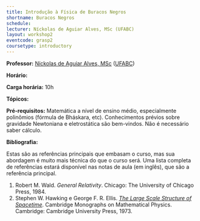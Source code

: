 ```yaml
---
title: Introdução à Física de Buracos Negros
shortname: Buracos Negros
schedule: 
lecturer: Níckolas de Aguiar Alves, MSc (UFABC)
layout: workshop2
eventcode: grasp2
coursetype: introductory
---
```


**Professor:** [Níckolas de Aguiar Alves, MSc](https://alves-nickolas.github.io) ([UFABC](https://fisica.ufabc.edu.br))

**Horário:** 

**Carga horária:** 10h

**Tópicos:** 

**Pré-requisitos:** Matemática a nível de ensino médio, especialmente polinômios (fórmula de Bháskara, etc). Conhecimentos prévios sobre gravidade Newtoniana e eletrostática são bem-vindos. Não é necessário saber cálculo.

**Bibliografia:**

Estas são as referências principais que embasam o curso, mas sua abordagem é muito mais técnica do que o curso será. Uma lista completa de referências estará disponível nas notas de aula (em inglês), que são a referência principal.

1. Robert M. Wald. *General Relativity*. Chicago: The University of Chicago Press, 1984.
2. Stephen W. Hawking e George F. R. Ellis. [*The Large Scale Structure of Spacetime*](https://doi.org/10.1017/CBO9780511524646). Cambridge Monographs on Mathematical Physics. Cambridge: Cambridge University Press, 1973.
